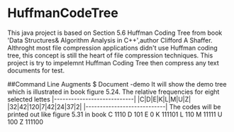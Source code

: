 # HuffmanCodeTree
This java project is based on Section 5.6 Huffman Coding Tree from book 'Data Structures& Algorithm Analysis in C++',author Clifford A Shaffer. Althroght most file compression applications didn't use Huffman coding tree, this concept is still the heart of file compression techniques. This project is try to impelemnt Huffman Coding Tree then compress any text documents for test.

##Command Line Augments
   $ Document -demo
   It will show the demo tree which is illustrated in book figure 5.24.
   The relative frequencies for eight selected lettes
   |----------------------------|
   |C|D|E|K|L|M|U|Z|
   |32|42|120|7|42|24|37|2|
   |----------------------------|
   The codes will be printed out like figure 5.31 in book
   C  1110
   D  101
   E  0
   K  111101
   L  110
   M  11111
   U  100
   Z  111100
   

